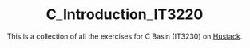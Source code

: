 <header>

# C_Introduction_IT3220
This is a collection of all the exercises for C Basin (IT3230) on [Hustack](https://hustack.soict.ai/).

</header>
